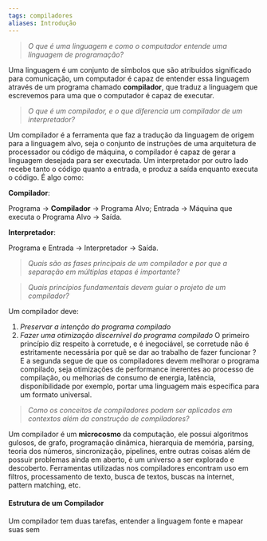 ```yaml
---
tags: compiladores
aliases: Introdução
---
```

>  *O que é uma linguagem e como o computador entende uma linguagem de programação?*

Uma linguagem é um conjunto de símbolos que são atribuídos significado para comunicação, um computador é capaz de entender essa linguagem através de um programa chamado **compilador**, que traduz a linguagem que escrevemos para uma que o computador é capaz de executar.
 
> *O que é um compilador, e o que diferencia um compilador de um interpretador?*

Um compilador é a ferramenta que faz a tradução da linguagem de origem para a linguagem alvo, seja o conjunto de instruções de uma arquitetura de processador ou código de máquina, o compilador é capaz de gerar a linguagem desejada para ser executada. Um interpretador por outro lado recebe tanto o código quanto a entrada, e produz a saída enquanto executa o código. É algo como:

**Compilador**:

Programa $\rightarrow$ **Compilador** $\rightarrow$ Programa Alvo;
Entrada $\rightarrow$ Máquina que executa o Programa Alvo $\rightarrow$ Saída.

**Interpretador**:

Programa e Entrada $\rightarrow$  Interpretador $\rightarrow$ Saída.
 
> *Quais são as fases principais de um compilador e por que a separação em múltiplas etapas é importante?*


>  *Quais princípios fundamentais devem guiar o projeto de um compilador?*

Um compilador deve:
1. *Preservar a intenção do programa compilado* 
2. *Fazer uma otimização discernível do programa compilado*
O primeiro princípio diz respeito à corretude, e é inegociável, se corretude não é estritamente necessária por quê se dar ao trabalho de fazer funcionar ?
E a segunda segue de que os compiladores devem melhorar o programa compilado, seja otimizações de performance inerentes ao processo de compilação, ou melhorias de consumo de energia, latência, disponibilidade por exemplo, portar uma linguagem mais específica para um formato universal.

> *Como os conceitos de compiladores podem ser aplicados em contextos além da construção de compiladores?*

Um compilador é um **microcosmo** da computação, ele possui algoritmos gulosos, de grafo, programação dinâmica, hierarquia de memória, parsing, teoria dos números, sincronização, pipelines, entre outras coisas além de possuir problemas ainda em aberto, é um universo a ser explorado e descoberto.
Ferramentas utilizadas nos compiladores encontram uso em filtros, processamento de texto, busca de textos, buscas na internet, pattern matching, etc.

#### Estrutura de um Compilador

Um compilador tem duas tarefas, entender a linguagem fonte e mapear suas sem
